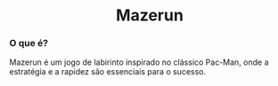 <h1 align="center"> Mazerun </h1>

<h3>O que é?</h3>

<p>  Mazerun é um jogo de labirinto inspirado no clássico Pac-Man, onde a estratégia e a rapidez são essenciais para o sucesso.</p>

